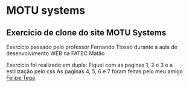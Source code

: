 # MOTU systems

## Exercicio de clone do site MOTU Systems

 Exercicio passado pelo professor Fernando Tiosso durante a aula de desenvolvimento WEB na FATEC Matão

 Exercicio foi realizado em dupla:
 Fiquei com as paginas 1, 2 e 3 e a estilização pelo css
As paginas 4, 5, 6 e 7 foram feitas pelo meu amigo [Felipe Tega](https://github.com/felipetega)
